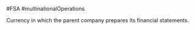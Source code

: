 #FSA #multinationalOperations 

Currency in which the parent company prepares its financial statements. 
